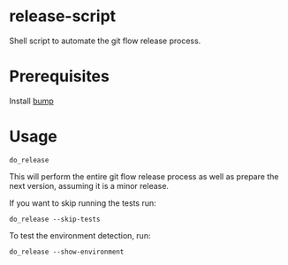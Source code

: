 # release-script
Shell script to automate the git flow release process.

# Prerequisites 
Install [bump](https://github.com/ljonesfl/bump)

# Usage

`do_release`

This will perform the entire git flow release process as well as prepare the next version,
assuming it is a minor release.

If you want to skip running the tests run:

`do_release --skip-tests`

To test the environment detection, run:

`do_release --show-environment`

